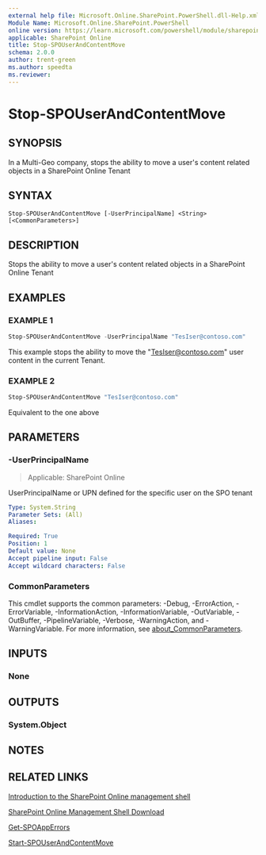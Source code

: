 ```yaml
---
external help file: Microsoft.Online.SharePoint.PowerShell.dll-Help.xml
Module Name: Microsoft.Online.SharePoint.PowerShell
online version: https://learn.microsoft.com/powershell/module/sharepoint-online/stop-spouserandcontentmove
applicable: SharePoint Online
title: Stop-SPOUserAndContentMove
schema: 2.0.0
author: trent-green
ms.author: speedta
ms.reviewer:
---
```


# Stop-SPOUserAndContentMove

## SYNOPSIS

In a Multi-Geo company, stops the ability to move a user's content related objects in a SharePoint Online Tenant

## SYNTAX

```
Stop-SPOUserAndContentMove [-UserPrincipalName] <String> [<CommonParameters>]
```

## DESCRIPTION

Stops the ability to move a user's content related objects in a SharePoint Online Tenant

## EXAMPLES

### EXAMPLE 1

```powershell
Stop-SPOUserAndContentMove -UserPrincipalName "TesIser@contoso.com"
```

This example stops the ability to move the "TesIser@contoso.com" user content in the current Tenant.

### EXAMPLE 2

```powershell
Stop-SPOUserAndContentMove "TesIser@contoso.com"
```

Equivalent to the one above

## PARAMETERS

### -UserPrincipalName

> Applicable: SharePoint Online

UserPrincipalName or UPN defined for the specific user on the SPO tenant

```yaml
Type: System.String
Parameter Sets: (All)
Aliases:

Required: True
Position: 1
Default value: None
Accept pipeline input: False
Accept wildcard characters: False
```

### CommonParameters

This cmdlet supports the common parameters: -Debug, -ErrorAction, -ErrorVariable, -InformationAction, -InformationVariable, -OutVariable, -OutBuffer, -PipelineVariable, -Verbose, -WarningAction, and -WarningVariable. For more information, see [about_CommonParameters](https://go.microsoft.com/fwlink/?LinkID=113216).

## INPUTS

### None

## OUTPUTS

### System.Object

## NOTES

## RELATED LINKS

[Introduction to the SharePoint Online management shell](https://support.office.com/en-us/article/introduction-to-the-sharepoint-online-management-shell-c16941c3-19b4-4710-8056-34c034493429)

[SharePoint Online Management Shell Download](https://www.microsoft.com/en-US/download/details.aspx?id=35588)

[Get-SPOAppErrors](Get-SPOAppErrors.md)

[Start-SPOUserAndContentMove](Start-SPOUserAndContentMove.md)
